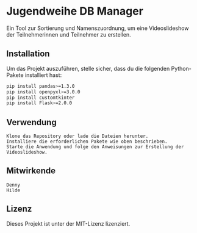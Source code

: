 # Jugendweihe DB Manager

Ein Tool zur Sortierung und Namenszuordnung, um eine Videoslideshow der Teilnehmerinnen und Teilnehmer zu erstellen.

## Installation

Um das Projekt auszuführen, stelle sicher, dass du die folgenden Python-Pakete installiert hast:

```bash
pip install pandas>=1.3.0
pip install openpyxl>=3.0.0
pip install customtkinter
pip install Flask>=2.0.0
```

## Verwendung

    Klone das Repository oder lade die Dateien herunter.
    Installiere die erforderlichen Pakete wie oben beschrieben.
    Starte die Anwendung und folge den Anweisungen zur Erstellung der Videoslideshow.

## Mitwirkende

    Denny
    Hilde

## Lizenz

Dieses Projekt ist unter der MIT-Lizenz lizenziert.

